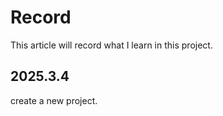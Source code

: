 # Record

This article will record what I learn in this project.

## 2025.3.4
 create a new project.
